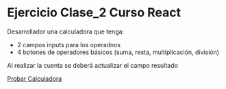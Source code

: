 # Ejercicio Clase_2 Curso React

Desarrollador una calculadora que tenga:
- 2 campos inputs para los operadnos
- 4 botones de operadores básicos (suma, resta, multiplicación, división)

Al realizar la cuenta se deberá actualizar el campo resultado

[Probar Calculadora](https://erme07.github.io/clase_2/)
